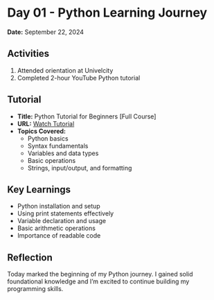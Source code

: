 # Day 01 - Python Learning Journey

**Date:** September 22, 2024

## Activities

1. Attended orientation at Univelcity
2. Completed 2-hour YouTube Python tutorial

## Tutorial

- **Title:** Python Tutorial for Beginners [Full Course]
- **URL:** [Watch Tutorial](https://www.youtube.com/watch?v=K5KVEU3aaeQ&t=14s)
- **Topics Covered:**
  - Python basics
  - Syntax fundamentals
  - Variables and data types
  - Basic operations
  - Strings, input/output, and formatting

## Key Learnings

- Python installation and setup
- Using print statements effectively
- Variable declaration and usage
- Basic arithmetic operations
- Importance of readable code

## Reflection

Today marked the beginning of my Python journey. I gained solid foundational knowledge and I’m excited to continue building my programming skills.
